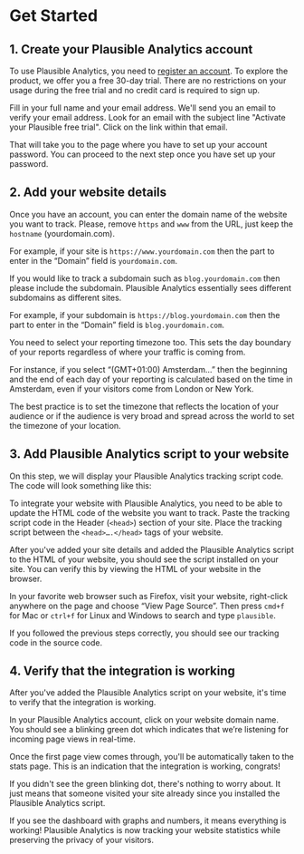# Get Started

## 1. Create your Plausible Analytics account

To use Plausible Analytics, you need to [register an account](https://plausible.io/register). To explore the product, we offer you a free 30-day trial. There are no restrictions on your usage during the free trial and no credit card is required to sign up.

Fill in your full name and your email address. We'll send you an email to verify your email address. Look for an email with the subject line "Activate your Plausible free trial". Click on the link within that email.

That will take you to the page where you have to set up your account password. You can proceed to the next step once you have set up your password.

## 2. Add your website details

Once you have an account, you can enter the domain name of the website you want to track. Please, remove `https` and `www` from the URL, just keep the `hostname` (yourdomain.com).

For example, if your site is `https://www.yourdomain.com` then the part to enter in the “Domain” field is `yourdomain.com`.

If you would like to track a subdomain such as `blog.yourdomain.com` then please include the subdomain. Plausible Analytics essentially sees different subdomains as different sites.

For example, if your subdomain is `https://blog.yourdomain.com` then the part to enter in the “Domain” field is `blog.yourdomain.com`.

You need to select your reporting timezone too. This sets the day boundary of your reports regardless of where your traffic is coming from. 

For instance, if you select “(GMT+01:00) Amsterdam…” then the beginning and the end of each day of your reporting is calculated based on the time in Amsterdam, even if your visitors come from London or New York. 

The best practice is to set the timezone that reflects the location of your audience or if the audience is very broad and spread across the world to set the timezone of your location.

## 3. Add Plausible Analytics script to your website

On this step, we will display your Plausible Analytics tracking script code. The code will look something like this:

<script async defer data-domain=”yourdomain.com” src=”https://plausible.io/js/plausible.js”></script>

To integrate your website with Plausible Analytics, you need to be able to update the HTML code of the website you want to track. Paste the tracking script code in the Header (`<head>`) section of your site. Place the tracking script between the `<head>….</head>` tags of your website.

After you've added your site details and added the Plausible Analytics script to the HTML of your website, you should see the script installed on your site. You can verify this by viewing the HTML of your website in the browser.

In your favorite web browser such as Firefox, visit your website, right-click anywhere on the page and choose “View Page Source”. Then press `cmd+f` for Mac or `ctrl+f` for Linux and Windows to search and type `plausible`.

If you followed the previous steps correctly, you should see our tracking code in the source code.

## 4. Verify that the integration is working

After you've added the Plausible Analytics script on your website, it's time to verify that the integration is working.

In your Plausible Analytics account, click on your website domain name. You should see a blinking green dot which indicates that we’re listening for incoming page views in real-time. 

Once the first page view comes through, you'll be automatically taken to the stats page. This is an indication that the integration is working, congrats!

If you didn't see the green blinking dot, there's nothing to worry about. It just means that someone visited your site already since you installed the Plausible Analytics script. 

If you see the dashboard with graphs and numbers, it means everything is working! Plausible Analytics is now tracking your website statistics while preserving the privacy of your visitors.
